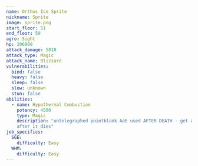 ```yaml
---
name: Orthos Ice Sprite
nickname: Sprite
image: sprite.png
start_floor: 51
end_floor: 59
agro: Sight
hp: 206908
attack_damage: 5818
attack_type: Magic
attack_name: Blizzard
vulnerabilities:
  bind: false
  heavy: false
  sleep: false
  slow: unknown
  stun: false
abilities:
  - name: Hypothermal Combustion
    potency: 4500
    type: Magic
    description: "untelegraphed pointblank AoE used AFTER DEATH - get away
    after it dies"
job_specifics:
  SGE:
    difficulty: Easy
  WHM:
    difficulty: Easy
---
```

